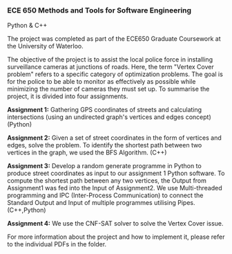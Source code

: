 ### ECE 650 Methods and Tools for Software Engineering

Python & C++

The project was completed as part of the ECE650 Graduate Coursework at the University of Waterloo.

The objective of the project is to assist the local police force in installing surveillance cameras at junctions of roads. Here, the term "Vertex Cover problem" refers to a specific category of optimization problems. The goal is for the police to be able to monitor as effectively as possible while minimizing the number of cameras they must set up.
To summarise the project, it is divided into four assignments.

**Assignment 1:** Gathering GPS coordinates of streets and calculating intersections (using an undirected graph's vertices and edges concept) (Python)

**Assignment 2:** Given a set of street coordinates in the form of vertices and edges, solve the problem. To identify the shortest path between two vertices in the graph, we used the BFS Algorithm. (C++)

**Assignment 3:** Develop a random generate programme in Python to produce street coordinates as input to our assignment 1 Python software. To compute the shortest path between any two vertices, the Output from Assignment1 was fed into the Input of Assignment2. We use Multi-threaded programming and IPC (Inter-Process Communication) to connect the Standard Output and Input of multiple programmes utilising Pipes. (C++,Python)

**Assignment 4:** We use the CNF-SAT solver to solve the Vertex Cover issue.

For more information about the project and how to implement it, please refer to the individual PDFs in the folder.